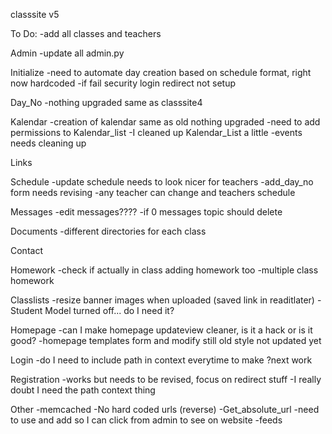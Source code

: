 classsite v5

To Do:
    -add all classes and teachers

Admin
    -update all admin.py

Initialize
    -need to automate day creation based on schedule format, right now hardcoded
    -if fail security login redirect not setup

Day_No
    -nothing upgraded same as classsite4

Kalendar
    -creation of kalendar same as old nothing upgraded
    -need to add permissions to Kalendar_list
    -I cleaned up Kalendar_List a little
    -events needs cleaning up

Links

Schedule
    -update schedule needs to look nicer for teachers
    -add_day_no form needs revising
    -any teacher can change and teachers schedule

Messages
    -edit messages????
    -if 0 messages topic should delete

Documents
    -different directories for each class

Contact

Homework
    -check if actually in class adding homework too
    -multiple class homework

Classlists
    -resize banner images when uploaded (saved link in readitlater)
    -Student Model turned off... do I need it?

Homepage
    -can I make homepage updateview cleaner, is it a hack or is it good?
    -homepage templates form and modify still old style not updated yet

Login
    -do I need to include path in context everytime to make ?next work
    
Registration
    -works but needs to be revised, focus on redirect stuff
    -I really doubt I need the path context thing
    
Other
    -memcached
    -No hard coded urls (reverse)
    -Get_absolute_url
        -need to use and add so I can click from admin to see on website
    -feeds

    